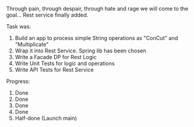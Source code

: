 Through pain, through despair, through hate and rage we will come to the goal...
Rest service finally added.

Task was:
1. Build an app to process simple String operations as "ConCut" and "Multiplicate"
2. Wrap it into Rest Service. Spring lib has been chosen
3. Write a Facade DP for Rest Logic
4. Write Unit Tests for logic and operations
5. Write API Tests for Rest Service

Progress:
1. Done
2. Done
3. Done
4. Done
5. Half-done (Launch main)
